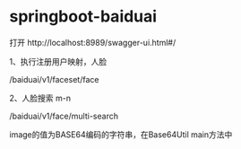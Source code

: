 # springboot-baiduai


打开 http://localhost:8989/swagger-ui.html#/

 1、执行注册用户映射，人脸
 
/baiduai/v1/faceset/face

2、人脸搜索 m-n

/baiduai/v1/face/multi-search

image的值为BASE64编码的字符串，在Base64Util main方法中
